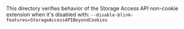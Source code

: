 This directory verifies behavior of the Storage Access API non-cookie extension
when it's disabled with:
`--disable-blink-features=StorageAccessAPIBeyondCookies`
